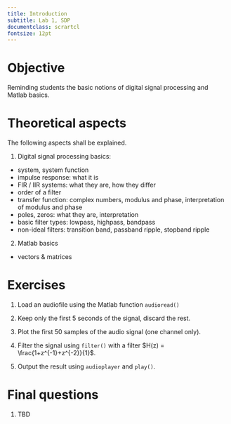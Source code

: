 ```yaml
---
title: Introduction
subtitle: Lab 1, SDP
documentclass: scrartcl
fontsize: 12pt
---
```


# Objective

Reminding students the basic notions of digital signal processing and Matlab basics.

# Theoretical aspects

The following aspects shall be explained.

1. Digital signal processing basics:
  - system, system function
  - impulse response: what it is
  - FIR / IIR systems: what they are, how they differ
  - order of a filter
  - transfer function: complex numbers, modulus and phase, interpretation of modulus and phase
  - poles, zeros: what they are, interpretation
  - basic filter types: lowpass, highpass, bandpass
  - non-ideal filters: transition band, passband ripple, stopband ripple 
   
2. Matlab basics
  - vectors & matrices


# Exercises

1. Load an audiofile using the Matlab function `audioread()`

2. Keep only the first 5 seconds of the signal, discard the rest.

3. Plot the first 50 samples of the audio signal (one channel only).

4. Filter the signal using `filter()` with a filter $H(z) = \frac{1+z^{-1}+z^{-2}}{1}$.

5. Output the result using `audioplayer` and `play()`.


# Final questions

1. TBD
